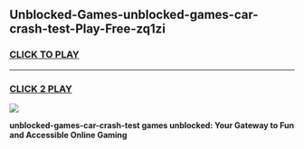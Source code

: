 
## Unblocked-Games-unblocked-games-car-crash-test-Play-Free-zq1zi
<h3>
<a href="https://premium76.site?title=unblocked-games-car-crash-test&ref=20A">CLICK TO PLAY</a></h3>
<hr>

<h3>
<a href="https://premium76.site?title=unblocked-games-car-crash-test&ref=20A">CLICK 2 PLAY</a>
  
</h3>

<a href="https://premium76.site?title=unblocked-games-car-crash-test&ref=20A"><img src="https://clearcache.store/games.png"></a>


**unblocked-games-car-crash-test games unblocked: Your Gateway to Fun and Accessible Online Gaming**
